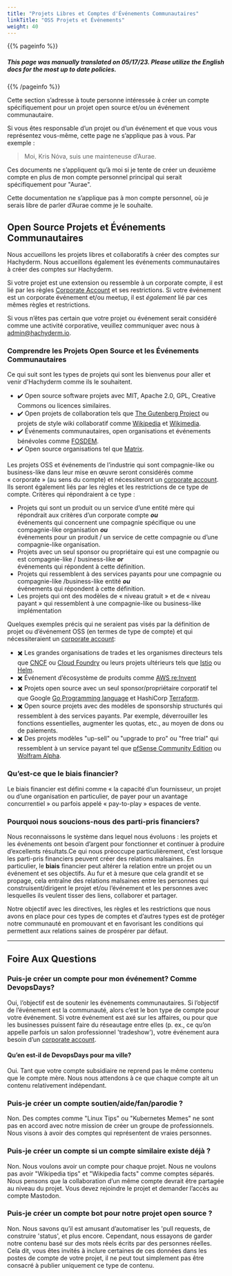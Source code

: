 ```yaml
---
title: "Projets Libres et Comptes d'Événements Communautaires"
linkTitle: "OSS Projets et Événements"
weight: 40
---
```

{{% pageinfo %}}
<h5 class="text-center">This page was manually translated on 05/17/23. Please utilize the English docs for the most up to date policies.</h5>
{{% /pageinfo %}}

Cette section s’adresse à toute personne intéressée à créer un compte spécifiquement pour un projet open source et/ou un événement communautaire.

Si vous êtes responsable d’un projet ou d’un événement et que vous vous représentez vous-même, cette page ne s’applique pas à vous. Par exemple :

> Moi, Kris Nóva, suis une mainteneuse d’Aurae.

Ces documents ne s’appliquent qu’à moi si je tente de créer un deuxième compte en plus de mon compte personnel principal qui serait spécifiquement pour "Aurae".

Cette documentation ne s’applique pas à mon compte personnel, où je serais libre de parler d’Aurae comme je le souhaite.

## Open Source Projets et Événements Communautaires

Nous accueillons les projets libres et collaboratifs à créer des comptes sur Hachyderm. Nous accueillons également les événements communautaires à créer des comptes sur Hachyderm.

Si votre projet est une extension ou ressemble à un corporate compte, il est lié par les règles [Corporate Account](../corporate-accounts/) et ses restrictions.
Si votre événement est un corporate événement et/ou meetup, il est _également_ lié par ces mêmes règles et restrictions.

Si vous n’êtes pas certain que votre projet ou événement serait considéré comme une activité corporative, veuillez communiquer avec nous à [admin@hachyderm.io](mailto:admin@hachyderm.io).

### Comprendre les Projets Open Source et les Événements Communautaires

Ce qui suit sont les types de projets qui sont les bienvenus pour aller et venir d'Hachyderm comme ils le souhaitent.

- :heavy_check_mark: Open source software projets avec MIT, Apache 2.0, GPL,
  Creative Commons ou licences similaires.
- :heavy_check_mark: Open projets de collaboration tels que [The Gutenberg
  Project](https://www.gutenberg.org/) ou projets de style wiki collaboratif comme [Wikipedia](https://wikipedia.org) et [Wikimedia](https://wikimedia.org).
- :heavy_check_mark: Événements communautaires, open organisations et événements bénévoles comme [FOSDEM](https://fosdem.org/).
- :heavy_check_mark: Open source organisations tel que [Matrix](https://matrix.org).

Les projets OSS et événements de l’industrie qui sont compagnie-like ou business-like dans leur mise en œuvre seront considérés comme « corporate » (au sens du compte) et nécessiteront un [corporate account](../corporate-accounts/). Ils seront également liés par les règles et les restrictions de ce type de compte. Critères qui répondraient à ce type :

- Projets qui sont un produit ou un service d’une entité mère qui répondrait aux critères d’un corporate compte **_ou_**<br />
  événements qui concernent une compagnie spécifique ou une compagnie-like organisation **_ou_**<br />
  événements pour un produit / un service de cette compagnie ou d’une compagnie-like organisation.
- Projets avec un seul sponsor ou propriétaire qui est une compagnie ou est compagnie-like / business-like **_or_**<br />
  événements qui répondent à cette définition.
- Projets qui ressemblent à des services payants pour une compagnie ou compagnie-like /business-like entité **_ou_**<br />
événements qui répondent à cette définition.
- Les projets qui ont des modèles de « niveau gratuit » et de « niveau payant » qui ressemblent à une compagnie-like ou business-like implémentation 

Quelques exemples précis qui ne seraient pas visés par la définition de projet ou d’événement OSS (en termes de type de compte) et qui nécessiteraient un [corporate account](../corporate-accounts/):

- :heavy_multiplication_x: Les grandes organisations de trades et les organismes directeurs tels que [CNCF](https://www.cncf.io/about/join/) ou [Cloud
  Foundry](https://www.cloudfoundry.org/membership/) ou leurs projets ultérieurs tels que [Istio](https://www.cncf.io/projects/istio/) ou [Helm](https://www.cncf.io/projects/helm/).
- :heavy_multiplication_x: Événement d’écosystème de produits comme [AWS re:Invent](https://reinvent.awsevents.com/)
- :heavy_multiplication_x: Projets open source avec un seul sponsor/propriétaire corporatif tel que Google [Go Programming language](https://go.dev/) et HashiCorp [Terraform](https://www.terraform.io/).
- :heavy_multiplication_x: Open source projets avec des modèles de sponsorship structurés qui ressemblent à des services payants. Par exemple, déverrouiller les fonctions essentielles, augmenter les quotas, etc., au moyen de dons ou de paiements.
- :heavy_multiplication_x: Des projets modèles "up-sell" ou "upgrade to pro" ou "free trial" qui ressemblent à un service payant tel que [pfSense Community Edition](https://www.pfsense.org/download/) ou [Wolfram Alpha](https://www.wolfram.com/open-materials/).

### Qu’est-ce que le biais financier?

Le biais financier est défini comme « la capacité d’un fournisseur, un projet ou d’une organisation en particulier, de payer pour un avantage concurrentiel » ou parfois appelé « pay-to-play » espaces de vente. 

### Pourquoi nous soucions-nous des parti-pris financiers?

Nous reconnaissons le système dans lequel nous évoluons : les projets et les événements ont besoin d’argent pour fonctionner et continuer à produire d’excellents résultats.Ce qui nous préoccupe particulièrement, c’est lorsque les parti-pris financiers peuvent créer des relations malsaines. En particulier, le **biais** financier peut altérer la relation entre un projet ou un événement et ses objectifs. Au fur et à mesure que cela grandit et se propage, cela entraîne des relations malsaines entre les personnes qui construisent/dirigent le projet et/ou l’événement et les personnes avec lesquelles ils veulent tisser des liens, collaborer et partager.

Notre objectif avec les directives, les règles et les restrictions que nous avons en place pour ces types de comptes et d’autres types est de protéger notre communauté en promouvant et en favorisant les conditions qui permettent aux relations saines de prospérer par défaut.

---

## Foire Aux Questions

### Puis-je créer un compte pour mon événement? Comme DevopsDays?

Oui, l’objectif est de soutenir les événements communautaires. Si l’objectif de l’événement est la communauté, alors c’est le bon type de compte pour votre événement.
Si votre événement est axé sur les affaires, ou pour que les businesses puissent faire du réseautage entre elles (p. ex., ce qu’on appelle parfois un salon professionnel 'tradeshow'), votre événement aura besoin d’un [corporate account](../corporate-accounts/).

#### Qu’en est-il de DevopsDays pour ma ville?

Oui. Tant que votre compte subsidiaire ne reprend pas le même contenu que le compte mère. Nous nous attendons à ce que chaque compte ait un contenu relativement indépendant.

### Puis-je créer un compte soutien/aide/fan/parodie ?

Non. Des comptes comme "Linux Tips" ou "Kubernetes Memes" ne sont pas en accord avec notre mission de créer un groupe de professionnels. Nous visons à avoir des comptes qui représentent de vraies personnes.

### Puis-je créer un compte si un compte similaire existe déjà ?

Non. Nous voulons avoir un compte pour chaque projet. Nous ne voulons pas avoir "Wikipedia tips" et "Wikipedia facts" comme comptes séparés. Nous pensons que la collaboration d’un même compte devrait être partagée au niveau du projet. Vous devez rejoindre le projet et demander l’accès au compte Mastodon.

### Puis-je créer un compte bot pour notre projet open source ?

Non. Nous savons qu’il est amusant d’automatiser les 'pull requests, de construire 'status', et plus encore. Cependant, nous essayons de garder notre contenu basé sur des mots réels écrits par des personnes réelles. Cela dit, vous êtes invités à inclure certaines de ces données dans les postes de compte de votre projet, il ne peut tout simplement pas être consacré à publier uniquement ce type de contenu.
